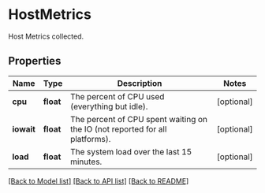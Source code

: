 # HostMetrics

Host Metrics collected.

## Properties

| Name       | Type      | Description                                                                  | Notes      |
| ---------- | --------- | ---------------------------------------------------------------------------- | ---------- |
| **cpu**    | **float** | The percent of CPU used (everything but idle).                               | [optional] |
| **iowait** | **float** | The percent of CPU spent waiting on the IO (not reported for all platforms). | [optional] |
| **load**   | **float** | The system load over the last 15 minutes.                                    | [optional] |

[[Back to Model list]](README.md#documentation-for-models) [[Back to API list]](README.md#documentation-for-api-endpoints) [[Back to README]](README.md)

